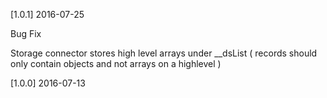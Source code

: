 [1.0.1] 2016-07-25

Bug Fix

Storage connector stores high level arrays under __dsList ( records should only contain objects and not arrays on a highlevel )

[1.0.0] 2016-07-13